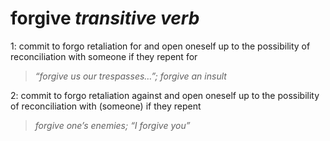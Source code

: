 # forgive *transitive verb*

1: commit to forgo retaliation for and open oneself up to the possibility of reconciliation with someone if they repent for
> _“forgive us our trespasses…”; forgive an insult_

2: commit to forgo retaliation against and open oneself up to the possibility of reconciliation with (someone) if they repent
> _forgive one’s enemies; “I forgive you”_

